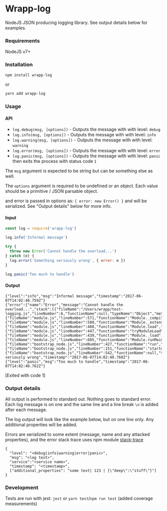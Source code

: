 # Wrapp-log

NodeJS JSON producing logging library. See output details below for examples.


### Requirements

NodeJS v7+


### Installation

```bash
npm install wrapp-log
```

or

```bash
yarn add wrapp-log
```


### Usage

#### API

 * `log.debug(msg, [options])` - Outputs the message with with level: `debug`
 * `log.info(msg, [options])` - Outputs the message with with level: `info`
 * `log.warning(msg, [options])` - Outputs the message with with level: `warning`
 * `log.error(msg, [options])` - Outputs the message with with level: `error`
 * `log.panic(msg, [options])` - Outputs the message with with level: `panic` then exits the process with status code `1`
 
 The `msg` argument is expected to be string but can be something else as well.
 
 The `options` argument is required to be undefined or an object. Each value should be a primitive / JSON parsable object.
  
 and error is passed in options as: `{ error: new Error() }` and will be serialized. See "Output details" below for more info.

#### Input

```js
const log = require('wrapp-log')
 
log.info('Informal message')

try {
  throw new Error('Cannot handle the overload...')
} catch (e) {
  log.error('Something seriously wrong', { error: e })
}

log.panic('Too much to handle')
```


#### Output

```
{"level":"info","msg":"Informal message","timestamp":"2017-06-07T14:02:40.759Z"}
{"error":{"name":"Error","message":"Cannot handle the overload...","stack":[{"fileName":"/Users/wrapp/test-logging.js","lineNumber":6,"functionName":null,"typeName":"Object","methodName":null,"columnNumber":9,"native":false},{"fileName":"module.js","lineNumber":571,"functionName":"Module._compile","typeName":"Module","methodName":"_compile","columnNumber":32,"native":false},{"fileName":"module.js","lineNumber":580,"functionName":"Module._extensions..js","typeName":"Object","methodName":".js","columnNumber":10,"native":false},{"fileName":"module.js","lineNumber":488,"functionName":"Module.load","typeName":"Module","methodName":"load","columnNumber":32,"native":false},{"fileName":"module.js","lineNumber":447,"functionName":"tryModuleLoad","typeName":null,"methodName":null,"columnNumber":12,"native":false},{"fileName":"module.js","lineNumber":439,"functionName":"Module._load","typeName":"Function","methodName":"_load","columnNumber":3,"native":false},{"fileName":"module.js","lineNumber":605,"functionName":"Module.runMain","typeName":"Module","methodName":"runMain","columnNumber":10,"native":false},{"fileName":"bootstrap_node.js","lineNumber":427,"functionName":"run","typeName":null,"methodName":null,"columnNumber":7,"native":false},{"fileName":"bootstrap_node.js","lineNumber":151,"functionName":"startup","typeName":null,"methodName":null,"columnNumber":9,"native":false},{"fileName":"bootstrap_node.js","lineNumber":542,"functionName":null,"typeName":null,"methodName":null,"columnNumber":3,"native":false}]},"level":"error","msg":"Something seriously wrong","timestamp":"2017-06-07T14:02:40.760Z"}
{"level":"panic","msg":"Too much to handle","timestamp":"2017-06-07T14:02:40.762Z"}
```

[Exited with code 1]

### Output details

All output is performed to standard out. Nothing goes to standard error.
Each log message is on one and the same line and a line break `\n` is added after each message.

The log output will look like the example below, but on one line only.
Any additional properties will be added.

Errors are serialized to some extent (message, name and any attacked properties), and the error stack trace uses npm module [stack-trace](https://www.npmjs.com/package/stack-trace)

```
{
  "level": "<debug|info|warning|error|panic>",
  "msg": "<log text>",
  "service":"<service name>",
  "timestamp": "<timestamp>",
  ["additional_properties": "some text| 123 | {\"deep\":\"stuff\"}"]
}
```


### Development

Tests are run with jest: `jest` or `yarn test`/`npm run test` (added coverage measurements)
